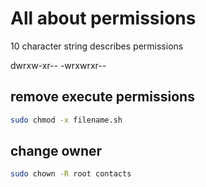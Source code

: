 # All about permissions

10 character string describes permissions

dwrxw-xr--
-wrxwrxr--


## remove execute permissions 

```bash
sudo chmod -x filename.sh
```


## change owner

```bash
sudo chown -R root contacts
```
